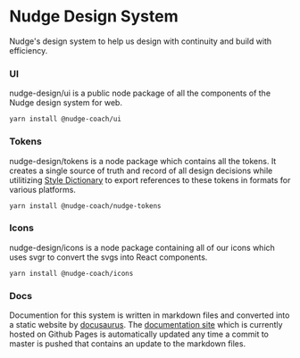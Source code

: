 # Nudge Design System

Nudge's design system to help us design with continuity and build with efficiency.

### UI
nudge-design/ui is a public node package of all the components of the Nudge design system for web.

```
yarn install @nudge-coach/ui
```

### Tokens
nudge-design/tokens is a node package which contains all the tokens. It creates a single source of truth and record of all design decisions while utilitizing [Style Dictionary](https://amzn.github.io/style-dictionary/#/) to export references to these tokens in formats for various platforms.

```
yarn install @nudge-coach/nudge-tokens
```

### Icons
nudge-design/icons is a node package containing all of our icons which uses svgr to convert the svgs into React components.

```
yarn install @nudge-coach/icons
```

### Docs
Documention for this system is written in markdown files and converted into a static website by [docusaurus](https://docusaurus.io). The [documentation site](https://nudgeyourself.github.io/nudge-design/) which is currently hosted on Github Pages is automatically updated any time a commit to master is pushed that contains an update to the markdown files. 
